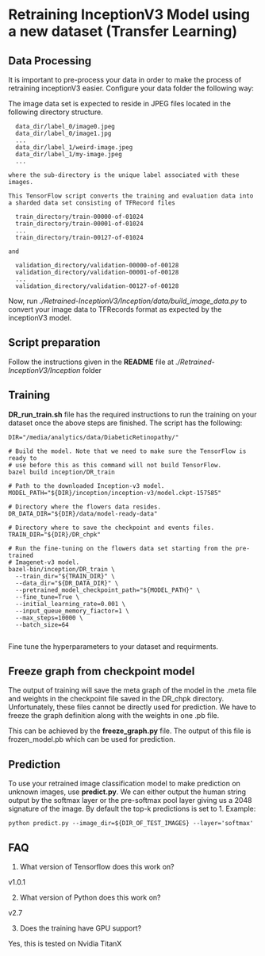 # Retraining InceptionV3 Model using a new dataset (Transfer Learning)

## Data Processing

It is important to pre-process your data in order to make the process of retraining inceptionV3 easier. Configure your data folder the following way:

The image data set is expected to reside in JPEG files located in the
following directory structure.

```
  data_dir/label_0/image0.jpeg
  data_dir/label_0/image1.jpg
  ...
  data_dir/label_1/weird-image.jpeg
  data_dir/label_1/my-image.jpeg
  ...

where the sub-directory is the unique label associated with these images.

This TensorFlow script converts the training and evaluation data into
a sharded data set consisting of TFRecord files

  train_directory/train-00000-of-01024
  train_directory/train-00001-of-01024
  ...
  train_directory/train-00127-of-01024

and

  validation_directory/validation-00000-of-00128
  validation_directory/validation-00001-of-00128
  ...
  validation_directory/validation-00127-of-00128
```

Now, run *./Retrained-InceptionV3/Inception/data/build_image_data.py* to convert your image data to TFRecords format as expected by the inceptionV3 model. 

## Script preparation 

Follow the instructions given in the **README** file at *./Retrained-InceptionV3/Inception* folder

## Training 

**DR_run_train.sh** file has the required instructions to run the training on your dataset once the above steps are finished. The script has the following:

```
DIR="/media/analytics/data/DiabeticRetinopathy/"

# Build the model. Note that we need to make sure the TensorFlow is ready to
# use before this as this command will not build TensorFlow.
bazel build inception/DR_train

# Path to the downloaded Inception-v3 model.
MODEL_PATH="${DIR}/inception/inception-v3/model.ckpt-157585"

# Directory where the flowers data resides.
DR_DATA_DIR="${DIR}/data/model-ready-data"

# Directory where to save the checkpoint and events files.
TRAIN_DIR="${DIR}/DR_chpk"

# Run the fine-tuning on the flowers data set starting from the pre-trained
# Imagenet-v3 model.
bazel-bin/inception/DR_train \
  --train_dir="${TRAIN_DIR}" \
  --data_dir="${DR_DATA_DIR}" \
  --pretrained_model_checkpoint_path="${MODEL_PATH}" \
  --fine_tune=True \
  --initial_learning_rate=0.001 \
  --input_queue_memory_fiactor=1 \
  --max_steps=10000 \
  --batch_size=64
  
 ```
 Fine tune the hyperparameters to your dataset and requirments. 
 
 ## Freeze graph from checkpoint model
 
 The output of training will save the meta graph of the model in the .meta file and weights in the checkpoint file saved in the DR_chpk directory. Unfortunately, these files cannot be directly used for prediction. We have to freeze the graph definition along with the weights in one .pb file. 
 
 This can be achieved by the **freeze_graph.py** file. The output of this file is frozen_model.pb which can be used for prediction. 
 
 ## Prediction
 
 To use your retrained image classification model to make prediction on unknown images, use **predict.py**. We can either output the human string output by the softmax layer or the pre-softmax pool layer giving us a 2048 signature of the image. By default the top-k predictions is set to 1. Example:
 
 ```
 python predict.py --image_dir=${DIR_OF_TEST_IMAGES} --layer='softmax'
 ```
 
 
 ## FAQ
 
 1. What version of Tensorflow does this work on?
 
 v1.0.1
 
 2. What version of Python does this work on?
 
 v2.7
 
 3. Does the training have GPU support?
 
 Yes, this is tested on Nvidia TitanX
 
 
 



